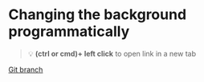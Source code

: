 # Changing the background programmatically 


> :bulb: **(ctrl or cmd)+ left click** to open link in a new tab 

[Git branch](https://github.com/codiku/react-native-temperature-converter/tree/007-EN-background)